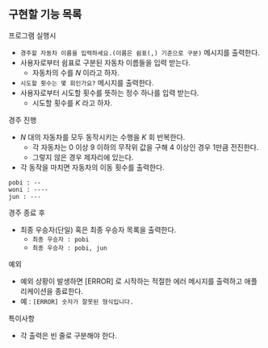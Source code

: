 ## 구현할 기능 목록

프로그램 실행시

- `경주할 자동차 이름을 입력하세요.(이름은 쉼표(,) 기준으로 구분)` 메시지를 출력한다.
- 사용자로부터 쉼표로 구분된 자동차 이름들을 입력 받는다.
  - 자동차의 수를 _N_ 이라고 하자.
- `시도할 횟수는 몇 회인가요?` 메시지를 출력한다.
- 사용자로부터 시도할 횟수를 뜻하는 정수 하나를 입력 받는다.
  - 시도할 횟수를 _K_ 라고 하자.

경주 진행

- _N_ 대의 자동차를 모두 동작시키는 수행을 _K_ 회 반복한다.
  - 각 자동차는 0 이상 9 이하의 무작위 값을 구해 4 이상인 경우 1만큼 전진한다.
  - 그렇지 않은 경우 제자리에 있는다.
- 각 동작을 마치면 자동차의 이동 횟수를 출력한다.

```
pobi : --
woni : ----
jun : ---
```

경주 종료 후

- 최종 우승자(단일) 혹은 최종 우승자 목록을 출력한다.
  - `최종 우승자 : pobi`
  - `최종 우승자 : pobi, jun`

예외

- 예외 상황이 발생하면 [ERROR] 로 시작하는 적절한 에러 메시지를 출력하고 애플리케이션을 종료한다.
- 예 : `[ERROR] 숫자가 잘못된 형식입니다.`

특이사항

- 각 출력은 빈 줄로 구분해야 한다.

